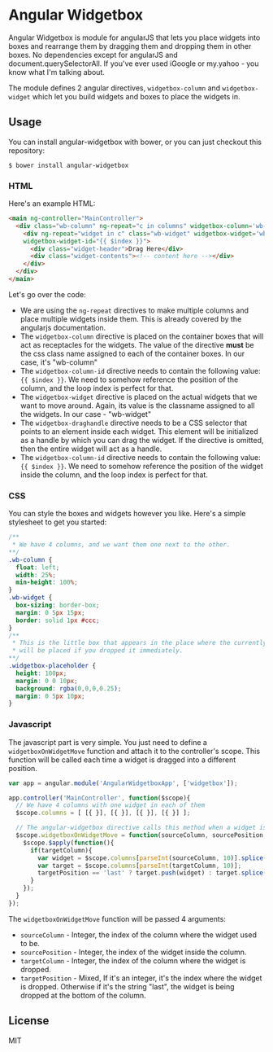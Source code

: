 # Angular Widgetbox

Angular Widgetbox is module for angularJS that lets you place widgets into boxes and rearrange them by dragging them and dropping them in other boxes. No dependencies except for angularJS and document.querySelectorAll. If you've ever used iGoogle or my.yahoo - you know what I'm talking about.

The module defines 2 angular directives, `widgetbox-column` and `widgetbox-widget` which let you build widgets and boxes to place the widgets in.

## Usage

You can install angular-widgetbox with bower, or you can just checkout this repository:

`$ bower install angular-widgetbox`

### HTML

Here's an example HTML:

```html
<main ng-controller="MainController">
  <div class="wb-column" ng-repeat="c in columns" widgetbox-column='wb-column' widgetbox-column-id="{{ $index }}">
    <div ng-repeat="widget in c" class="wb-widget" widgetbox-widget='wb-widget' widgetbox-draghandle=".widget-header"
    widgetbox-widget-id="{{ $index }}">
      <div class="widget-header">Drag Here</div>
      <div class="widget-contents"><!-- content here --></div>
    </div>
  </div>
</main>
```

Let's go over the code:

- We are using the `ng-repeat` directives to make multiple columns and place multiple widgets inside them. This is already covered by the angularjs documentation.
- The `widgetbox-column` directive is placed on the container boxes that will act as receptacles for the widgets. The value of the directive **must** be the css class name assigned to each of the container boxes. In our case, it's "wb-column"
- The `widgetbox-column-id` directive needs to contain the following value: `{{ $index }}`. We need to somehow reference the position of the column, and the loop index is perfect for that.
- The `widgetbox-widget` directive is placed on the actual widgets that we want to move around. Again, its value is the classname assigned to all the widgets. In our case - "wb-widget"
- The `widgetbox-draghandle` directive needs to be a CSS selector that points to an element inside each widget. This element will be initialized as a handle by which you can drag the widget. If the directive is omitted, then the entire widget will act as a handle.
- The `widgetbox-column-id` directive needs to contain the following value: `{{ $index }}`. We need to somehow reference the position of the widget inside the column, and the loop index is perfect for that.

### CSS

You can style the boxes and widgets however you like. Here's a simple stylesheet to get you started:

```css
/**
 * We have 4 columns, and we want them one next to the other.
**/
.wb-column {
  float: left;
  width: 25%;
  min-height: 100%;
}
.wb-widget {
  box-sizing: border-box;
  margin: 0 5px 15px;
  border: solid 1px #ccc;
}
/**
 * This is the little box that appears in the place where the currently dragged widget 
 * will be placed if you dropped it immediately.
**/
.widgetbox-placeholder {
  height: 100px;
  margin: 0 0 10px;
  background: rgba(0,0,0,0.25);
  margin: 0 5px 10px;
}
```

### Javascript

The javascript part is very simple. You just need to define a `widgetboxOnWidgetMove` function and attach it to the controller's scope. This function will be called each time a widget is dragged into a different position.

```javascript
var app = angular.module('AngularWidgetboxApp', ['widgetbox']);

app.controller('MainController', function($scope){
  // We have 4 columns with one widget in each of them
  $scope.columns = [ [{ }], [{ }], [{ }], [{ }] ];

  // The angular-widgetbox directive calls this method when a widget is moved
  $scope.widgetboxOnWidgetMove = function(sourceColumn, sourcePosition, targetColumn, targetPosition){
    $scope.$apply(function(){
      if(targetColumn){
        var widget = $scope.columns[parseInt(sourceColumn, 10)].splice(parseInt(sourcePosition, 10), 1)[0];
        var target = $scope.columns[parseInt(targetColumn, 10)];
        targetPosition == 'last' ? target.push(widget) : target.splice(parseInt(targetPosition, 10), 0, widget);
      }
    });
  }
});
```

The `widgetboxOnWidgetMove` function will be passed 4 arguments:

- `sourceColumn` - Integer, the index of the column where the widget used to be.
- `sourcePosition` - Integer, the index of the widget inside the column.
- `targetColumn` - Integer, the index of the column where the widget is dropped.
- `targetPosition` - Mixed, If it's an integer, it's the index where the widget is dropped. Otherwise if it's the string "last", the widget is being dropped at the bottom of the column.

## License

MIT


